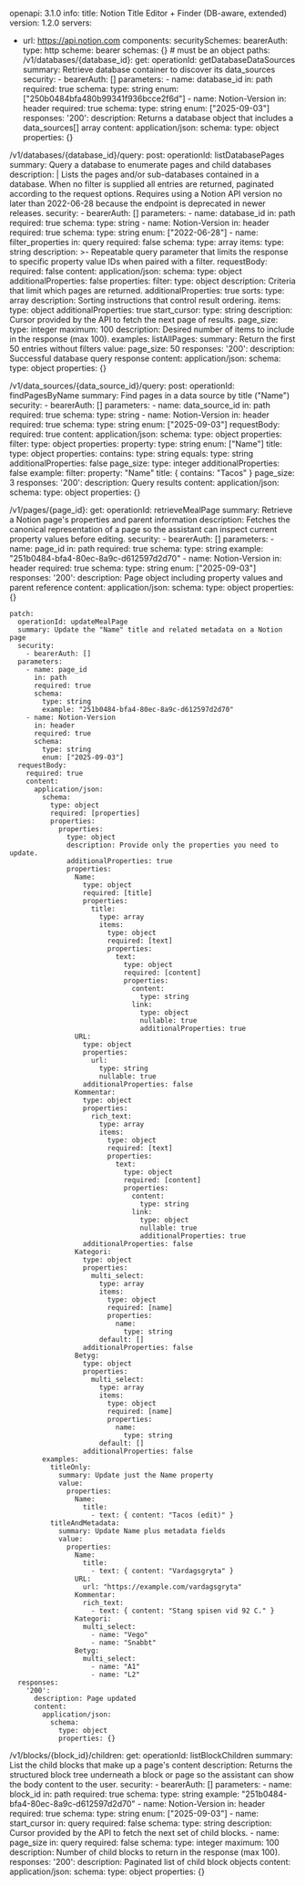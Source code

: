 ﻿openapi: 3.1.0
info:
  title: Notion Title Editor + Finder (DB-aware, extended)
  version: 1.2.0
servers:
  - url: https://api.notion.com
components:
  securitySchemes:
    bearerAuth:
      type: http
      scheme: bearer
  schemas: {}  # must be an object
paths:
  /v1/databases/{database_id}:
    get:
      operationId: getDatabaseDataSources
      summary: Retrieve database container to discover its data_sources
      security:
        - bearerAuth: []
      parameters:
        - name: database_id
          in: path
          required: true
          schema:
            type: string
            enum: ["250b0484bfa480b99341f936bcce2f6d"]
        - name: Notion-Version
          in: header
          required: true
          schema:
            type: string
            enum: ["2025-09-03"]
      responses:
        '200':
          description: Returns a database object that includes a data_sources[] array
          content:
            application/json:
              schema:
                type: object
                properties: {}

  /v1/databases/{database_id}/query:
    post:
      operationId: listDatabasePages
      summary: Query a database to enumerate pages and child databases
      description: |
        Lists the pages and/or sub-databases contained in a database. When no filter is supplied all entries
        are returned, paginated according to the request options. Requires using a Notion API version no
        later than 2022-06-28 because the endpoint is deprecated in newer releases.
      security:
        - bearerAuth: []
      parameters:
        - name: database_id
          in: path
          required: true
          schema:
            type: string
        - name: Notion-Version
          in: header
          required: true
          schema:
            type: string
            enum: ["2022-06-28"]
        - name: filter_properties
          in: query
          required: false
          schema:
            type: array
            items:
              type: string
          description: >-
            Repeatable query parameter that limits the response to specific property value IDs when paired
            with a filter.
      requestBody:
        required: false
        content:
          application/json:
            schema:
              type: object
              additionalProperties: false
              properties:
                filter:
                  type: object
                  description: Criteria that limit which pages are returned.
                  additionalProperties: true
                sorts:
                  type: array
                  description: Sorting instructions that control result ordering.
                  items:
                    type: object
                    additionalProperties: true
                start_cursor:
                  type: string
                  description: Cursor provided by the API to fetch the next page of results.
                page_size:
                  type: integer
                  maximum: 100
                  description: Desired number of items to include in the response (max 100).
            examples:
              listAllPages:
                summary: Return the first 50 entries without filters
                value:
                  page_size: 50
      responses:
        '200':
          description: Successful database query response
          content:
            application/json:
              schema:
                type: object
                properties: {}

  /v1/data_sources/{data_source_id}/query:
    post:
      operationId: findPagesByName
      summary: Find pages in a data source by title ("Name")
      security:
        - bearerAuth: []
      parameters:
        - name: data_source_id
          in: path
          required: true
          schema:
            type: string
        - name: Notion-Version
          in: header
          required: true
          schema:
            type: string
            enum: ["2025-09-03"]
      requestBody:
        required: true
        content:
          application/json:
            schema:
              type: object
              properties:
                filter:
                  type: object
                  properties:
                    property:
                      type: string
                      enum: ["Name"]
                    title:
                      type: object
                      properties:
                        contains:
                          type: string
                        equals:
                          type: string
                  additionalProperties: false
                page_size:
                  type: integer
              additionalProperties: false
            example:
              filter:
                property: "Name"
                title: { contains: "Tacos" }
              page_size: 3
      responses:
        '200':
          description: Query results
          content:
            application/json:
              schema:
                type: object
                properties: {}

  /v1/pages/{page_id}:
    get:
      operationId: retrieveMealPage
      summary: Retrieve a Notion page's properties and parent information
      description: Fetches the canonical representation of a page so the assistant can inspect current property values before editing.
      security:
        - bearerAuth: []
      parameters:
        - name: page_id
          in: path
          required: true
          schema:
            type: string
            example: "251b0484-bfa4-80ec-8a9c-d612597d2d70"
        - name: Notion-Version
          in: header
          required: true
          schema:
            type: string
            enum: ["2025-09-03"]
      responses:
        '200':
          description: Page object including property values and parent reference
          content:
            application/json:
              schema:
                type: object
                properties: {}

    patch:
      operationId: updateMealPage
      summary: Update the "Name" title and related metadata on a Notion page
      security:
        - bearerAuth: []
      parameters:
        - name: page_id
          in: path
          required: true
          schema:
            type: string
            example: "251b0484-bfa4-80ec-8a9c-d612597d2d70"
        - name: Notion-Version
          in: header
          required: true
          schema:
            type: string
            enum: ["2025-09-03"]
      requestBody:
        required: true
        content:
          application/json:
            schema:
              type: object
              required: [properties]
              properties:
                properties:
                  type: object
                  description: Provide only the properties you need to update.
                  additionalProperties: true
                  properties:
                    Name:
                      type: object
                      required: [title]
                      properties:
                        title:
                          type: array
                          items:
                            type: object
                            required: [text]
                            properties:
                              text:
                                type: object
                                required: [content]
                                properties:
                                  content:
                                    type: string
                                  link:
                                    type: object
                                    nullable: true
                                    additionalProperties: true
                    URL:
                      type: object
                      properties:
                        url:
                          type: string
                          nullable: true
                      additionalProperties: false
                    Kommentar:
                      type: object
                      properties:
                        rich_text:
                          type: array
                          items:
                            type: object
                            required: [text]
                            properties:
                              text:
                                type: object
                                required: [content]
                                properties:
                                  content:
                                    type: string
                                  link:
                                    type: object
                                    nullable: true
                                    additionalProperties: true
                      additionalProperties: false
                    Kategori:
                      type: object
                      properties:
                        multi_select:
                          type: array
                          items:
                            type: object
                            required: [name]
                            properties:
                              name:
                                type: string
                          default: []
                      additionalProperties: false
                    Betyg:
                      type: object
                      properties:
                        multi_select:
                          type: array
                          items:
                            type: object
                            required: [name]
                            properties:
                              name:
                                type: string
                          default: []
                      additionalProperties: false
            examples:
              titleOnly:
                summary: Update just the Name property
                value:
                  properties:
                    Name:
                      title:
                        - text: { content: "Tacos (edit)" }
              titleAndMetadata:
                summary: Update Name plus metadata fields
                value:
                  properties:
                    Name:
                      title:
                        - text: { content: "Vardagsgryta" }
                    URL:
                      url: "https://example.com/vardagsgryta"
                    Kommentar:
                      rich_text:
                        - text: { content: "Stang spisen vid 92 C." }
                    Kategori:
                      multi_select:
                        - name: "Vego"
                        - name: "Snabbt"
                    Betyg:
                      multi_select:
                        - name: "A1"
                        - name: "L2"
      responses:
        '200':
          description: Page updated
          content:
            application/json:
              schema:
                type: object
                properties: {}

  /v1/blocks/{block_id}/children:
    get:
      operationId: listBlockChildren
      summary: List the child blocks that make up a page's content
      description: Returns the structured block tree underneath a block or page so the assistant can show the body content to the user.
      security:
        - bearerAuth: []
      parameters:
        - name: block_id
          in: path
          required: true
          schema:
            type: string
            example: "251b0484-bfa4-80ec-8a9c-d612597d2d70"
        - name: Notion-Version
          in: header
          required: true
          schema:
            type: string
            enum: ["2025-09-03"]
        - name: start_cursor
          in: query
          required: false
          schema:
            type: string
          description: Cursor provided by the API to fetch the next set of child blocks.
        - name: page_size
          in: query
          required: false
          schema:
            type: integer
            maximum: 100
          description: Number of child blocks to return in the response (max 100).
      responses:
        '200':
          description: Paginated list of child block objects
          content:
            application/json:
              schema:
                type: object
                properties: {}